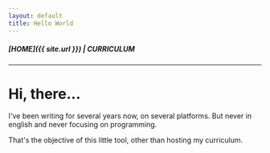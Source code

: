 ```yaml
---
layout: default
title: Hello World
---
```


##### [HOME]({{ site.url }}) | CURRICULUM
---

# Hi, there...

I've been writing for several years now, on several platforms. But never in english and never focusing on programming.

That's the objective of this little tool, other than hosting my curriculum.